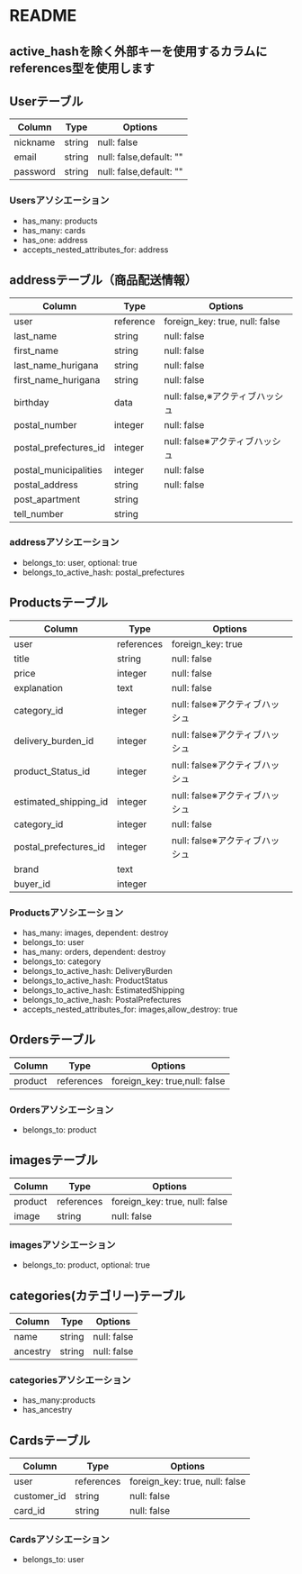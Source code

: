 # README

## active_hashを除く外部キーを使用するカラムにreferences型を使用します

## Userテーブル
|Column|Type|Options|
|-------|-----|-------|
|nickname|string|null: false|
|email|string|null: false,default: ""|
|password|string|null: false,default: ""|

### Usersアソシエーション
- has_many: products
- has_many: cards
- has_one: address
- accepts_nested_attributes_for: address

## addressテーブル（商品配送情報）
|Column|Type|Options|
|-------|-----|-------|
|user|reference|foreign_key: true, null: false|
|last_name|string|null: false|
|first_name|string|null: false|
|last_name_hurigana|string|null: false|
|first_name_hurigana|string|null: false|
|birthday|data|null: false,※アクティブハッシュ|
|postal_number|integer|null: false|
|postal_prefectures_id|integer|null: false※アクティブハッシュ|
|postal_municipalities|integer|null: false|
|postal_address|string|null: false|
|post_apartment|string||
|tell_number|string||

### addressアソシエーション
- belongs_to: user, optional: true
- belongs_to_active_hash: postal_prefectures



## Productsテーブル
|Column|Type|Options|
|-------|-----|-------|
|user|references|foreign_key: true|
|title|string|null: false|
|price|integer|null: false|
|explanation|text|null: false|
|category_id|integer|null: false※アクティブハッシュ|
|delivery_burden_id|integer|null: false※アクティブハッシュ|
|product_Status_id|integer|null: false※アクティブハッシュ|
|estimated_shipping_id|integer|null: false※アクティブハッシュ|
|category_id|integer|null: false|
|postal_prefectures_id|integer|null: false※アクティブハッシュ|
|brand|text||
|buyer_id|integer||

### Productsアソシエーション
- has_many: images, dependent: destroy
- belongs_to: user
- has_many: orders, dependent: destroy
- belongs_to: category
- belongs_to_active_hash: DeliveryBurden
- belongs_to_active_hash: ProductStatus
- belongs_to_active_hash: EstimatedShipping
- belongs_to_active_hash: PostalPrefectures
- accepts_nested_attributes_for: images,allow_destroy: true

## Ordersテーブル
|Column|Type|Options|
|-------|-----|-------|
|product|references|foreign_key: true,null: false|

### Ordersアソシエーション
- belongs_to: product


## imagesテーブル
|Column|Type|Options|
|-------|-----|-------|
|product|references|foreign_key: true, null: false|
|image|string|null: false|

### imagesアソシエーション
- belongs_to: product, optional: true

## categories(カテゴリー)テーブル
|Column|Type|Options|
|-------|-----|-------|
|name|string|null: false|
|ancestry|string|null: false|

### categoriesアソシエーション
- has_many:products
- has_ancestry


## Cardsテーブル
|Column|Type|Options|
|-------|-----|-------|
|user|references|foreign_key: true, null: false|
|customer_id|string|null: false|
|card_id|string|null: false|


### Cardsアソシエーション
- belongs_to: user
